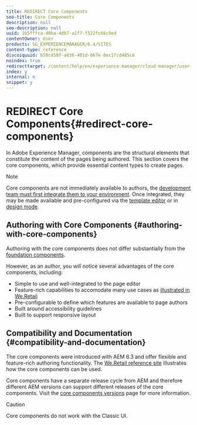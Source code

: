 ```yaml
---
title: REDIRECT Core Components
seo-title: Core Components
description: null
seo-description: null
uuid: 1b5fffca-40ba-4db7-a1f7-f522fc66c0ed
contentOwner: User
products: SG_EXPERIENCEMANAGER/6.4/SITES
content-type: reference
discoiquuid: b58c450f-a036-401d-867e-8ec1fcd485c6
noindex: true
redirecttarget: /content/help/en/experience-manager/cloud-manager/user-guide
index: y
internal: n
snippet: y
---
```


# REDIRECT Core Components{#redirect-core-components}

In Adobe Experience Manager, components are the structural elements that constitute the content of the pages being authored. This section covers the core components, which provide essential content types to create pages.

>[!NOTE]
>
>Core components are not immediately available to authors, the [development team must first integrate them to your environment](/content/help/en/experience-manager/core-components/using/using). Once integrated, they may be made available and pre-configured via the [template editor](../../../sites/authoring/using/templates.md) or in [design mode](../../../sites/authoring/using/default-components-designmode.md).

## Authoring with Core Components {#authoring-with-core-components}

Authoring with the core components does not differ substantially from the [foundation components](../../../sites/authoring/using/default-components-foundation.md).

However, as an author, you will notice several advantages of the core components, including:

* Simple to use and well-integrated to the page editor
* Feature-rich capabilities to accomodate many use cases as [illustrated in We.Retail](../../../sites/developing/using/we-retail.md)
* Pre-configurable to define which features are available to page authors
* Built around accessibility guidelines  
* Built to support responsive layout

## Compatibility and Documentation {#compatibility-and-documentation}

The core components were introduced with AEM 6.3 and offer flexible and feature-rich authoring functionality. The [We.Retail reference site](../../../sites/developing/using/we-retail.md) illustrates how the core components can be used.

Core components have a separate release cycle from AEM and therefore different AEM versions can support different releases of the core components. Visit the [core components versions](/content/help/en/experience-manager/core-components/using/versions) page for more information.

>[!CAUTION]
>
>Core components do not work with the Classic UI.

